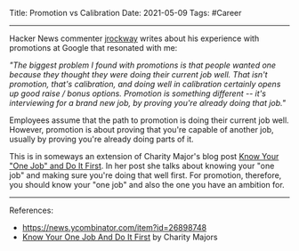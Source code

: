 Title: Promotion vs Calibration
Date: 2021-05-09
Tags: #Career

---

Hacker News commenter [jrockway](https://news.ycombinator.com/user?id=jrockway) writes about his experience with promotions at Google that resonated with me:

*"The biggest problem I found with promotions is that people wanted one because they thought they were doing their current job well. That isn't promotion, that's calibration, and doing well in calibration certainly opens up good raise / bonus options. Promotion is something different -- it's interviewing for a brand new job, by proving you're already doing that job."*

Employees assume that the path to promotion is doing their current job well. However, promotion is about proving that you're capable of another job, usually by proving you're already doing parts of it.

This is in someways an extension of Charity Major's blog post [Know Your "One Job" and Do It First](https://charity.wtf/2021/03/07/know-your-one-job-and-do-it-first/). In her post she talks about knowing your "one job" and making sure you're doing that well first. For promotion, therefore, you should know your "one job" and also the one you have an ambition for.

---

References:
* https://news.ycombinator.com/item?id=26898748
* [Know Your One Job And Do It First](https://charity.wtf/2021/03/07/know-your-one-job-and-do-it-first/) by Charity Majors
